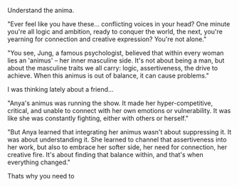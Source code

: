 Understand the anima.

"Ever feel like you have these... conflicting voices in your head? One minute you're all logic and ambition, ready to conquer the world, the next, you're yearning for connection and creative expression? You're not alone."

"You see, Jung, a famous psychologist, believed that within every woman lies an 'animus' – her inner masculine side. It's not about being a man, but about the masculine traits we all carry: logic, assertiveness, the drive to achieve. When this animus is out of balance, it can cause problems."

I was thinking lately about a friend...

"Anya's animus was running the show. It made her hyper-competitive, critical, and unable to connect with her own emotions or vulnerability. It was like she was constantly fighting, either with others or herself."

"But Anya learned that integrating her animus wasn't about suppressing it. It was about understanding it. She learned to channel that assertiveness into her work, but also to embrace her softer side, her need for connection, her creative fire. It's about finding that balance within, and that's when everything changed."

Thats why you need to
